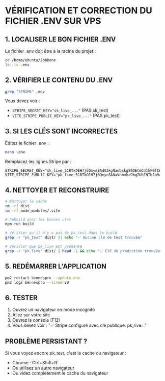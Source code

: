 # VÉRIFICATION ET CORRECTION DU FICHIER .ENV SUR VPS

## 1. LOCALISER LE BON FICHIER .ENV

Le fichier .env doit être à la racine du projet :
```bash
cd /home/ubuntu/JobDone
ls -la .env
```

## 2. VÉRIFIER LE CONTENU DU .ENV

```bash
grep "STRIPE" .env
```

Vous devez voir :
- `STRIPE_SECRET_KEY="sk_live_..."`  (PAS sk_test)
- `VITE_STRIPE_PUBLIC_KEY="pk_live_..."` (PAS pk_test)

## 3. SI LES CLÉS SONT INCORRECTES

Éditez le fichier .env :
```bash
nano .env
```

Remplacez les lignes Stripe par :
```
STRIPE_SECRET_KEY="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"
VITE_STRIPE_PUBLIC_KEY="pk_live_51RTkOEH7j6Qmye8ANaVnmmha9hqIUhENTbJo94UZ9D7Ia3hRu7jFbVcBtfO4lJvLiluHxqdproixaCIglmZORP0h00IWlpRCiS"
```

## 4. NETTOYER ET RECONSTRUIRE

```bash
# Nettoyer le cache
rm -rf dist
rm -rf node_modules/.vite

# Rebuild avec les bonnes clés
npm run build

# Vérifier qu'il n'y a pas de pk_test dans le build
grep -r "pk_test" dist/ || echo "✅ Aucune clé de test trouvée"

# Vérifier que pk_live est présente
grep -r "pk_live" dist/ | head -1 && echo "✅ Clé de production trouvée"
```

## 5. REDÉMARRER L'APPLICATION

```bash
pm2 restart bennespro --update-env
pm2 logs bennespro --lines 20
```

## 6. TESTER

1. Ouvrez un navigateur en mode incognito
2. Allez sur votre site
3. Ouvrez la console (F12)
4. Vous devez voir : "✅ Stripe configuré avec clé publique: pk_live..."

## PROBLÈME PERSISTANT ?

Si vous voyez encore pk_test, c'est le cache du navigateur :
- Chrome : Ctrl+Shift+R
- Ou utilisez un autre navigateur
- Ou videz complètement le cache du navigateur